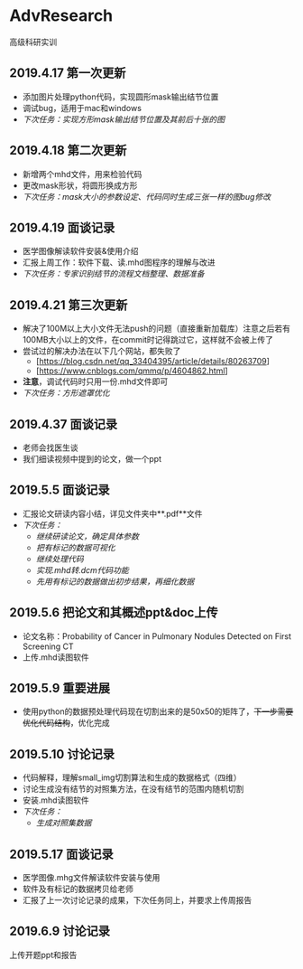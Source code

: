 # AdvResearch
高级科研实训


## 2019.4.17 第一次更新
- 添加图片处理python代码，实现圆形mask输出结节位置
- 调试bug，适用于mac和windows
- *下次任务：实现方形mask输出结节位置及其前后十张的图*

## 2019.4.18 第二次更新

- 新增两个mhd文件，用来检验代码
- 更改mask形状，将圆形换成方形
- *下次任务：mask大小的参数设定、代码同时生成三张一样的图bug修改*

## 2019.4.19 面谈记录

- 医学图像解读软件安装&使用介绍
- 汇报上周工作：软件下载、读.mhd图程序的理解与改进
- *下次任务：专家识别结节的流程文档整理、数据准备*

## 2019.4.21 第三次更新

- 解决了100M以上大小文件无法push的问题（直接重新加载库）注意之后若有100MB大小以上的文件，在commit时记得跳过它，这样就不会被上传了
- 尝试过的解决办法在以下几个网站，都失败了
   - [<https://blog.csdn.net/qq_33404395/article/details/80263709>]
   - [<https://www.cnblogs.com/qmmq/p/4604862.html>]
- **注意**，调试代码时只用一份.mhd文件即可
- *下次任务：方形遮罩优化*

## 2019.4.37 面谈记录
- 老师会找医生谈
- 我们细读视频中提到的论文，做一个ppt

## 2019.5.5 面谈记录

- 汇报论文研读内容小结，详见文件夹中**.pdf**文件
- *下次任务：*
   - *继续研读论文，确定具体参数*
   - *把有标记的数据可视化*
   - *继续处理代码*
   - *实现.mhd转.dcm代码功能*
   - *先用有标记的数据做出初步结果，再细化数据*

## 2019.5.6 把论文和其概述ppt&doc上传
- 论文名称：Probability of Cancer in Pulmonary Nodules Detected on First Screening CT
- 上传.mhd读图软件

## 2019.5.9 重要进展

- 使用python的数据预处理代码现在切割出来的是50x50的矩阵了，~~下一步需要优化代码结构~~，优化完成

## 2019.5.10 讨论记录

- 代码解释，理解small_img切割算法和生成的数据格式（四维）
- 讨论生成没有结节的对照集方法，在没有结节的范围内随机切割
- 安装.mhd读图软件
- *下次任务：*
  - *生成对照集数据*

## 2019.5.17 面谈记录

- 医学图像.mhg文件解读软件安装与使用
- 软件及有标记的数据拷贝给老师
- 汇报了上一次讨论记录的成果，下次任务同上，并要求上传周报告

## 2019.6.9 讨论记录

上传开题ppt和报告
